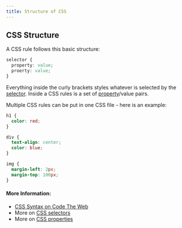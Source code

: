 ```yaml
---
title: Structure of CSS
---
```

## CSS Structure
A CSS rule follows this basic structure:
```CSS
selector {
  property: value;
  proerty: value;
}
```
Everything inside the curly brackets styles whatever is selected by the [selector]. Inside a CSS rules is a set of [property]/value pairs.

Multiple CSS rules can be put in one CSS file - here is an example:
```CSS
h1 {
  color: red;
}

div {
  text-align: center;
  color: blue;
}

img {
  margin-left: 2px;
  margin-top: 100px;
}
```

#### More Information:
- [CSS Syntax on Code The Web](https://codetheweb.blog/2017/11/11/css-syntax/)
- More on [CSS selectors][selector]
- More on [CSS properties][property]


[selector]: https://guide.freecodecamp.org/css/selectors
[property]: https://guide.freecodecamp.org/css/properties
